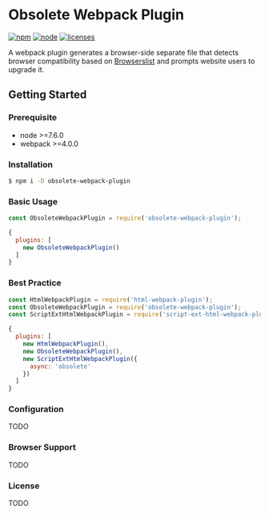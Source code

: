 # Obsolete Webpack Plugin

[![npm](https://img.shields.io/npm/v/obsolete-webpack-plugin.svg)](https://npmjs.com/package/obsolete-webpack-plugin)
[![node](https://img.shields.io/node/v/obsolete-webpack-plugin.svg)](https://nodejs.org)
[![licenses](https://img.shields.io/npm/l/obsolete-webpack-plugin.svg)](https://github.elenet.me/fe/obsolete-webpack-plugin/blob/master/LICENSE)

A webpack plugin generates a browser-side separate file that detects browser compatibility based on [Browserslist](https://github.com/browserslist/browserslist) and prompts website users to upgrade it.

## Getting Started

### Prerequisite

- node >=7.6.0
- webpack >=4.0.0

### Installation

``` sh
$ npm i -D obsolete-webpack-plugin
```

### Basic Usage

``` js
const ObsoleteWebpackPlugin = require('obsolete-webpack-plugin');
```

``` js
{
  plugins: [
    new ObsoleteWebpackPlugin()
  ]
}
```

### Best Practice

``` js
const HtmlWebpackPlugin = require('html-webpack-plugin');
const ObsoleteWebpackPlugin = require('obsolete-webpack-plugin');
const ScriptExtHtmlWebpackPlugin = require('script-ext-html-webpack-plugin');
```

``` js
{
  plugins: [
    new HtmlWebpackPlugin(),
    new ObsoleteWebpackPlugin(),
    new ScriptExtHtmlWebpackPlugin({
      async: 'obsolete'
    })
  ]
}
```

### Configuration

TODO

### Browser Support

TODO

### License

TODO
